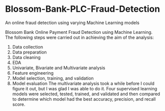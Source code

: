 # Blossom-Bank-PLC-Fraud-Detection
An online fraud detection using varying Machine Learning models

Blossom Bank Online Payment Fraud Detection using Machine Learning.
The following steps were carried out in achieving the aim of the analysis:
1.	Data collection
2.	Data preparation
3.	Data cleaning
4.	EDA
5.	Univariate, Bivariate and Multivariate analysis
6.	Feature engineering
7.	Model selection, training, and validation
8.	Model evaluation
The multivariate analysis took a while before I could figure it out, but I was glad I was able to do it.
Four supervised learning models were selected, tested, trained, and validated and then compared to determine which model had the best accuracy, precision, and recall score.
